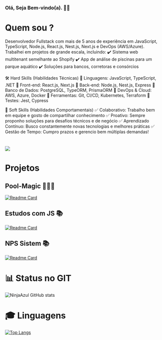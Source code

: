 ### Olá, Seja Bem-vindo(a). 🥳🎉


# Quem sou ?

 <p> Desenvolvedor Fullstack com mais de 5 anos de experiência em JavaScript, TypeScript, Node.js, React.js, Nest.js, Next.js e DevOps (AWS/Azure). Trabalhei em projetos de grande escala, incluindo:
✔️ Sistema web multitenant semelhante ao Shopify
✔️ App de análise de piscinas para um parque aquático
✔️ Soluções para bancos, corretoras e consórcios

🛠 Hard Skills (Habilidades Técnicas)
🔹 Linguagens: JavaScript, TypeScript, .NET
🔹 Front-end: React.js, Next.js
🔹 Back-end: Node.js, Nest.js, Express
🔹 Banco de Dados: PostgreSQL, TypeORM, PrismaORM
🔹 DevOps & Cloud: AWS, Azure, Docker
🔹 Ferramentas: Git, CI/CD, Kubernetes, Terraform
🔹 Testes: Jest, Cypress

🤝 Soft Skills (Habilidades Comportamentais)
✅ Colaborativo: Trabalho bem em equipe e gosto de compartilhar conhecimento
✅ Proativo: Sempre proponho soluções para desafios técnicos e de negócio
✅ Aprendizado Contínuo: Busco constantemente novas tecnologias e melhores práticas
✅ Gestão de Tempo: Cumpro prazos e gerencio bem múltiplas demandas!</p>
 
 <h1>
 <img src="https://img.ibxk.com.br/2018/06/01/01174514937336.jpg?w=1120&h=420&mode=crop&scale=both">
</h1>

# Projetos

 ## Pool-Magic 🏊🏼‍♂️

[![Readme Card](https://github-readme-stats.vercel.app/api/pin/?username=NinjaAzul&repo=Magic-Pool)](https://github.com/NinjaAzul/Magic-Pool)

 ## Estudos com JS 📚

[![Readme Card](https://github-readme-stats.vercel.app/api/pin/?username=NinjaAzul&repo=JS)](https://github.com/NinjaAzul/JS)

## NPS Sistem 📚

[![Readme Card](https://github-readme-stats.vercel.app/api/pin/?username=NinjaAzul&repo=NLW4)](https://github.com/NinjaAzul/NLW4)


# 📊 Status no GIT

![NinjaAzul GitHub stats](https://github-readme-stats.vercel.app/api?username=NinjaAzul&show_icons=true&theme=gruvbox  )

# 🎓 Linguagens

[![Top Langs](https://github-readme-stats.vercel.app/api/top-langs/?username=NinjaAzul&layout=compact)](https://github.com/NinjaAzul/github-readme-stats)


